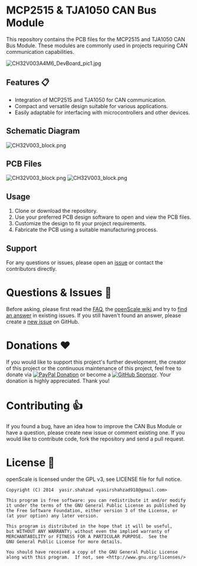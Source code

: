 # MCP2515 & TJA1050 CAN Bus Module

This repository contains the PCB files for the MCP2515 and TJA1050 CAN Bus Module. These modules are commonly used in projects requiring CAN communication capabilities.

![CH32V003A4M6_DevBoard_pic1.jpg](https://github.com/yasir-shahzad/MCP2515-CAN-Bus-Module/blob/master/images/MCP2515-CAN-Bus-Module.jpg)


## Features :clipboard:

- Integration of MCP2515 and TJA1050 for CAN communication.
- Compact and versatile design suitable for various applications.
- Easily adaptable for interfacing with microcontrollers and other devices.

## Schematic Diagram
![CH32V003_block.png](https://github.com/yasir-shahzad/MCP2515-CAN-Bus-Module/blob/master/images/Schematic.png)

## PCB Files
![CH32V003_block.png](https://github.com/yasir-shahzad/MCP2515-CAN-Bus-Module/blob/master/images/PCB-top.png)
![CH32V003_block.png](https://github.com/yasir-shahzad/MCP2515-CAN-Bus-Module/blob/master/images/PCB3D.png)

## Usage

1. Clone or download the repository.
2. Use your preferred PCB design software to open and view the PCB files.
3. Customize the design to fit your project requirements.
4. Fabricate the PCB using a suitable manufacturing process.

## Support

For any questions or issues, please open an [issue](https://github.com/yourrepository/issues) or contact the contributors directly.

# Questions & Issues :thinking:

Before asking, please first read the [FAQ](https://github.com/oliexdev/openScale/wiki/Frequently-Asked-Questions-(FAQ)), the [openScale wiki](https://github.com/oliexdev/openScale/wiki) and try to [find an answer](https://github.com/oliexdev/openScale/issues) in existing issues. If you still haven't found an answer, please create a [new issue](https://github.com/oliexdev/openScale/issues/new/choose) on GitHub.


# Donations :heart:

If you would like to support this project's further development, the creator of this project or the continuous maintenance of this project, feel free to donate via [![PayPal Donation](https://img.shields.io/badge/PayPal-00457C?style=for-the-badge&logo=paypal&logoColor=white)](https://www.paypal.com/cgi-bin/webscr?cmd=_s-xclick&hosted_button_id=H5KSTQA6TKTE4&source=url) or become a [![GitHub Sponsor](https://img.shields.io/badge/sponsor-30363D?style=for-the-badge&logo=GitHub-Sponsors&logoColor=#white)](https://github.com/sponsors/yasir-shahzad). Your donation is highly appreciated. Thank you!


# Contributing :+1:

If you found a bug, have an idea how to improve the CAN Bus Module or have a question, please create new issue or comment existing one. If you would like to contribute code, fork the repository and send a pull request.


# License :page_facing_up:

openScale is licensed under the GPL v3, see LICENSE file for full notice.

    Copyright (C) 2014  yasir.shahzad <yasirshahzad918@gmail.com>
    
    This program is free software: you can redistribute it and/or modify
    it under the terms of the GNU General Public License as published by
    the Free Software Foundation, either version 3 of the License, or
    (at your option) any later version.

    This program is distributed in the hope that it will be useful,
    but WITHOUT ANY WARRANTY; without even the implied warranty of
    MERCHANTABILITY or FITNESS FOR A PARTICULAR PURPOSE.  See the
    GNU General Public License for more details.

    You should have received a copy of the GNU General Public License
    along with this program.  If not, see <http://www.gnu.org/licenses/>
